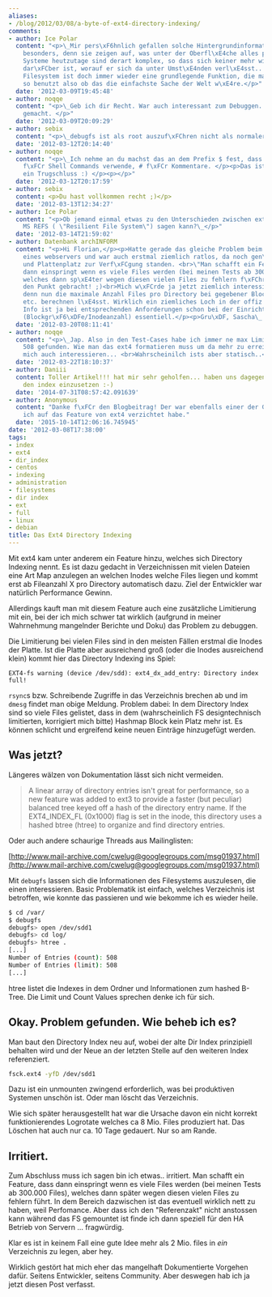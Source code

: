 ```yaml
---
aliases:
- /blog/2012/03/08/a-byte-of-ext4-directory-indexing/
comments:
- author: Ice Polar
  content: "<p>\_Mir pers\xF6hnlich gefallen solche Hintergrundinformationen ganz
    besonders, denn sie zeigen auf, was unter der Oberfl\xE4che alles passiert. Die
    Systeme heutzutage sind derart komplex, so dass sich keiner mehr wirklich im Klaren
    dar\xFCber ist, worauf er sich da unter Umst\xE4nden verl\xE4sst... Und so ein
    Filesystem ist doch immer wieder eine grundlegende Funktion, die man einfach mal
    so benutzt also ob das die einfachste Sache der Welt w\xE4re.</p>"
  date: '2012-03-09T19:45:48'
- author: noqqe
  content: "<p>\_Geb ich dir Recht. War auch interessant zum Debuggen. Hat Spa\xDF
    gemacht. </p>"
  date: '2012-03-09T20:09:29'
- author: sebix
  content: "<p>\_debugfs ist als root auszuf\xFChren nicht als normaler User</p>"
  date: '2012-03-12T20:14:40'
- author: noqqe
  content: "<p>\_Ich nehme an du machst das an dem Prefix $ fest, dass ich als Identifier
    f\xFCr Shell Commands verwende, # f\xFCr Kommentare. </p><p>Das ist jedenfalls
    ein Trugschluss :) </p><p></p>"
  date: '2012-03-12T20:17:59'
- author: sebix
  content: <p>Du hast vollkommen recht ;)</p>
  date: '2012-03-13T12:34:27'
- author: Ice Polar
  content: "<p>Ob jemand einmal etwas zu den Unterschieden zwischen ext4 und dem neuen
    MS REFS ( \"Resilient File System\") sagen kann?\_</p>"
  date: '2012-03-14T21:59:02'
- author: Datenbank archINFORM
  content: "<p>Hi Florian,</p><p>Hatte gerade das gleiche Problem beim zwischencache
    eines webservers und war auch erstmal ziemlich ratlos, da noch gen\xFCgend Inodes
    und Plattenplatz zur Verf\xFCgung standen. <br>\"Man schafft ein Feature,<br>dass
    dann einspringt wenn es viele Files werden (bei meinen Tests ab 300.000<br>Files),
    welches dann sp\xE4ter wegen diesen vielen Files zu fehlern f\xFChrt.\" gut auf
    den Punkt gebracht! ;)<br>Mich w\xFCrde ja jetzt ziemlich interessieren, wie sich
    denn nun die maximale Anzahl Files pro Directory bei gegebener Blockgr\xF6\xDFe,
    etc. berechnen l\xE4sst. Wirklich ein ziemliches Loch in der offiz. Doku. Diese
    Info ist ja bei entsprechenden Anforderungen schon bei der Einrichtung der Partition
    (Blockgr\xF6\xDFe/Inodeanzahl) essentiell.</p><p>Gru\xDF, Sascha\_ \_ </p>"
  date: '2012-03-20T08:11:41'
- author: noqqe
  content: "<p>\_Jap. Also in den Test-Cases habe ich immer ne max Limit Count von
    508 gefunden. Wie man das ext4 formatieren muss um da mehr zu erreichen w\xFCrde
    mich auch interessieren... <br>Wahrscheinilch ists aber statisch..</p>"
  date: '2012-03-22T18:10:37'
- author: Daniii
  content: Toller Artikel!!! hat mir sehr geholfen... haben uns dagegen entschieden
    den index einzusetzen :-)
  date: '2014-07-31T08:57:42.091639'
- author: Anonymous
  content: "Danke f\xFCr den Blogbeitrag! Der war ebenfalls einer der Gr\xFCnde, wodurch
    ich auf das Feature von ext4 verzichtet habe."
  date: '2015-10-14T12:06:16.745945'
date: '2012-03-08T17:38:00'
tags:
- index
- ext4
- dir_index
- centos
- indexing
- administration
- filesystems
- dir index
- ext
- full
- linux
- debian
title: Das Ext4 Directory Indexing
---
```


Mit ext4 kam unter anderem ein Feature hinzu, welches sich Directory Indexing
nennt. Es ist dazu gedacht in Verzeichnissen mit vielen Dateien eine Art Map
anzulegen an welchen Inodes welche Files liegen und kommt erst ab Fileanzahl X
pro Directory automatisch dazu. Ziel der Entwickler war natürlich Performance Gewinn.

Allerdings kauft man mit diesem Feature auch eine zusätzliche Limitierung mit
ein, bei der ich mich schwer tat wirklich (aufgrund in meiner Wahrnehmung
mangelnder Berichte und Doku) das Problem zu debuggen.

Die Limitierung bei vielen Files sind in den meisten Fällen erstmal die Inodes
der Platte. Ist die Platte aber ausreichend groß (oder die Inodes ausreichend
klein) kommt hier das Directory Indexing ins Spiel:

```
EXT4-fs warning (device /dev/sdd): ext4_dx_add_entry: Directory index full!
```

`rsync`s bzw. Schreibende Zugriffe in das Verzeichnis brechen ab und im `dmesg`
findet man obige Meldung. Problem dabei: In dem Directory Index sind so viele
Files gelistet, dass in dem (wahrscheinlich FS designtechnisch limitierten,
korrigiert mich bitte) Hashmap Block kein Platz mehr ist. Es können schlicht
und ergreifend keine neuen Einträge hinzugefügt werden.

## Was jetzt? ##

Längeres wälzen von Dokumentation lässt sich nicht vermeiden.

> A linear array of directory entries isn't great for performance, so a new
> feature was added to ext3 to provide a faster (but peculiar) balanced tree keyed
> off a hash of the directory entry name. If the EXT4_INDEX_FL (0x1000) flag is
> set in the inode, this directory uses a hashed btree (htree) to organize and
> find directory entries.

Oder auch andere schaurige Threads aus Mailinglisten:

[http://www.mail-archive.com/cwelug@googlegroups.com/msg01937.html](http://www.mail-archive.com/cwelug@googlegroups.com/msg01937.html)

Mit `debugfs` lassen sich die Informationen des Filesystems
auszulesen, die einen interessieren. Basic Problematik ist einfach, welches
Verzeichnis ist betroffen, wie konnte das passieren und wie bekomme ich es wieder heile.

``` bash
$ cd /var/
$ debugfs
debugfs> open /dev/sdd1
debugfs> cd log/
debugfs> htree .
[...]
Number of Entries (count): 508
Number of Entries (limit): 508
[...]
```
htree listet die Indexes in dem Ordner und Informationen zum hashed B-Tree. Die
Limit und Count Values sprechen denke ich für sich.

## Okay. Problem gefunden. Wie beheb ich es? ##

Man baut den Directory Index neu auf, wobei der alte Dir Index
prinzipiell behalten wird und der Neue an der letzten Stelle auf den weiteren
Index referenziert.

``` bash
fsck.ext4 -yfD /dev/sdd1
```
Dazu ist ein unmounten zwingend erforderlich, was bei produktiven Systemen
unschön ist. Oder man löscht das Verzeichnis.

Wie sich später herausgestellt hat war die Ursache davon ein nicht korrekt
funktionierendes Logrotate welches ca 8 Mio. Files produziert hat. Das Löschen
hat auch nur ca. 10 Tage gedauert. Nur so am Rande.

## Irritiert. ##

Zum Abschluss muss ich sagen bin ich etwas.. irritiert. Man schafft ein Feature,
dass dann einspringt wenn es viele Files werden (bei meinen Tests ab 300.000
Files), welches dann später wegen diesen vielen Files zu fehlern führt. In dem
Bereich dazwischen ist das eventuell wirklich nett zu haben, weil Perfomance.
Aber dass ich den "Referenzakt" nicht anstossen kann während das FS gemountet
ist finde ich dann speziell für den HA Betrieb von Servern ... fragwürdig.

Klar es ist in keinem Fall eine gute Idee mehr als 2 Mio. files in *ein*
Verzeichnis zu legen, aber hey.

Wirklich gestört hat mich eher das mangelhaft Dokumentierte Vorgehen dafür.
Seitens Entwickler, seitens Community. Aber deswegen hab ich ja jetzt diesen
Post verfasst.